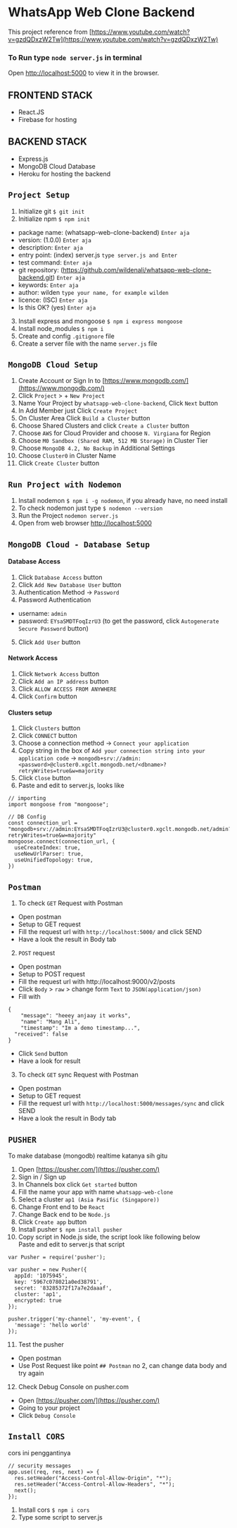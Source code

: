 # WhatsApp Web Clone Backend

This project reference from [https://www.youtube.com/watch?v=gzdQDxzW2Tw](https://www.youtube.com/watch?v=gzdQDxzW2Tw)

### To Run type `node server.js` in terminal

Open [http://localhost:5000](http://localhost:5000) to view it in the browser.

## FRONTEND STACK

- React.JS
- Firebase for hosting

## BACKEND STACK

- Express.js
- MongoDB Cloud Database
- Heroku for hosting the backend

## `Project Setup`

1. Initialize git `$ git init`
2. Initialize npm `$ npm init`

- package name: (whatsapp-web-clone-backend) `Enter aja`
- version: (1.0.0) `Enter aja`
- description: `Enter aja`
- entry point: (index) server.js `type server.js and Enter`
- test command: `Enter aja`
- git repository: (https://github.com/wildenali/whatsapp-web-clone-backend.git) `Enter aja`
- keywords: `Enter aja`
- author: wilden `type your name, for example wilden`
- licence: (ISC) `Enter aja`
- Is this OK? (yes) `Enter aja`

3. Install express and mongoose `$ npm i express mongoose`
4. Install node_modules `$ npm i`
5. Create and config `.gitignore` file
6. Create a server file with the name `server.js` file

## `MongoDB Cloud Setup`

1. Create Account or Sign In to [https://www.mongodb.com/](https://www.mongodb.com/)
2. Click `Project` > + `New Project`
3. Name Your Project by `whatsapp-web-clone-backend`, Click `Next` button
4. In Add Member just Click `Create Project`
5. On Cluster Area Click `Build a Cluster` button
6. Choose Shared Clusters and click `Create a Cluster` button
7. Choose `AWS` for Cloud Provider and choose `N. Virgiana` for Region
8. Choose `M0 Sandbox (Shared RAM, 512 MB Storage)` in Cluster Tier
9. Choose `MongoDB 4.2, No Backup` in Additional Settings
10. Choose `Cluster0` in Cluster Name
11. Click `Create Cluster` button

## `Run Project with Nodemon`

1. Install nodemon `$ npm i -g nodemon`, if you already have, no need install
2. To check nodemon just type `$ nodemon --version`
3. Run the Project `nodemon server.js`
4. Open from web browser [http://localhost:5000](http://localhost:5000)

## `MongoDB Cloud - Database Setup`

#### Database Access

1. Click `Database Access` button
2. Click `Add New Database User` button
3. Authentication Method -> `Password`
4. Password Authentication

- username: `admin`
- password: `EYsaSMDTFoqIzrU3` (to get the password, click `Autogenerate Secure Password` button)

5. Click `Add User` button

#### Network Access

1. Click `Network Access` button
2. Click `Add an IP address` button
3. Click `ALLOW ACCESS FROM ANYWHERE`
4. Click `Confirm` button

#### Clusters setup

1. Click `Clusters` button
2. Click `CONNECT` button
3. Choose a connection method -> `Connect your application`
4. Copy string in the box of `Add your connection string into your application code` -> `mongodb+srv://admin:<password>@cluster0.xgclt.mongodb.net/<dbname>?retryWrites=true&w=majority`
5. Click `Close` button
6. Paste and edit to server.js, looks like

```
// importing
import mongoose from "mongoose";

// DB Config
const connection_url = "mongodb+srv://admin:EYsaSMDTFoqIzrU3@cluster0.xgclt.mongodb.net/admin?retryWrites=true&w=majority"
mongoose.connect(connection_url, {
  useCreateIndex: true,
  useNewUrlParser: true,
  useUnifiedTopology: true,
})
```

## `Postman`

1. To check `GET` Request with Postman

- Open postman
- Setup to GET request
- Fill the request url with `http://localhost:5000/` and click SEND
- Have a look the result in Body tab

2. `POST` request

- Open postman
- Setup to POST request
- Fill the request url with http://localhost:9000/v2/posts
- Click `Body` > `raw` > change form `Text` to `JSON(application/json)`
- Fill with

```
{
	"message": "heeey anjaay it works",
	"name": "Mang Ali",
	"timestamp": "Im a demo timestamp...",
  "received": false
}
```

- Click `Send` button
- Have a look for result

3. To check `GET` sync Request with Postman

- Open postman
- Setup to GET request
- Fill the request url with `http://localhost:5000/messages/sync` and click SEND
- Have a look the result in Body tab

## `PUSHER`

To make database (mongodb) realtime katanya sih gitu

1. Open [https://pusher.com/](https://pusher.com/)
2. Sign in / Sign up
3. In Channels box click `Get started` button
4. Fill the name your app with name `whatsapp-web-clone`
5. Select a cluster `ap1 (Asia Pasific (Singapore))`
6. Change Front end to be `React`
7. Change Back end to be `Node.js`
8. Click `Create app` button
9. Install pusher `$ npm install pusher`
10. Copy script in Node.js side, the script look like following below<br/>
    Paste and edit to server.js that script

```
var Pusher = require('pusher');

var pusher = new Pusher({
  appId: '1075945',
  key: '5967c078021a0ed38791',
  secret: '83285372f17a7e2daaaf',
  cluster: 'ap1',
  encrypted: true
});

pusher.trigger('my-channel', 'my-event', {
  'message': 'hello world'
});
```

11. Test the pusher

- Open postman
- Use Post Request like point `## Postman` no 2, can change data body and try again

12. Check Debug Console on pusher.com

- Open [https://pusher.com/](https://pusher.com/)
- Going to your project
- Click `Debug Console`

## `Install CORS`

cors ini penggantinya

```
// security messages
app.use((req, res, next) => {
  res.setHeader("Access-Control-Allow-Origin", "*");
  res.setHeader("Access-Control-Allow-Headers", "*");
  next();
});
```

1. Install cors `$ npm i cors`
2. Type some script to server.js
